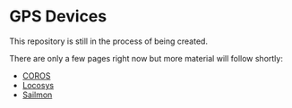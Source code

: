 # GPS Devices

This repository is still in the process of being created.

There are only a few pages right now but more material will follow shortly:

- [COROS](coros/README.md)
- [Locosys](locosys/README.md)
- [Sailmon](../sailmon/README.md)
